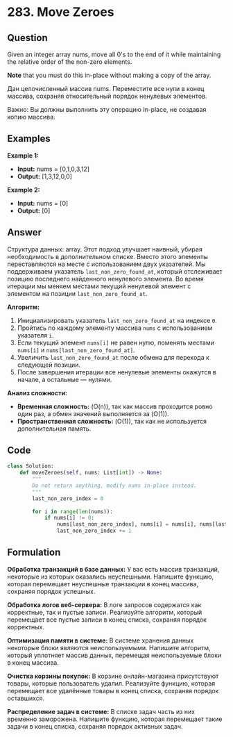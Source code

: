 # 283. Move Zeroes

## Question

Given an integer array nums, move all 0's to the end of it while maintaining the relative order of the non-zero elements.

**Note** that you must do this in-place without making a copy of the array.

Дан целочисленный массив nums. Переместите все нули в конец массива, сохраняя относительный порядок ненулевых элементов.

Важно: Вы должны выполнить эту операцию in-place, не создавая копию массива.

## Examples

**Example 1:**

- **Input:** nums = [0,1,0,3,12]
- **Output:** [1,3,12,0,0]

**Example 2:**

- **Input:** nums = [0]
- **Output:** [0]

## Answer

Структура данных: array.
Этот подход улучшает наивный, убирая необходимость в дополнительном списке. Вместо этого элементы переставляются на месте с использованием двух указателей. Мы поддерживаем указатель `last_non_zero_found_at`, который отслеживает позицию последнего найденного ненулевого элемента. Во время итерации мы меняем местами текущий ненулевой элемент с элементом на позиции `last_non_zero_found_at`.

**Алгоритм:**

1. Инициализировать указатель `last_non_zero_found_at` на индексе `0`.
2. Пройтись по каждому элементу массива `nums` с использованием указателя `i`.
3. Если текущий элемент `nums[i]` не равен нулю, поменять местами `nums[i]` и `nums[last_non_zero_found_at]`.
4. Увеличить `last_non_zero_found_at` после обмена для перехода к следующей позиции.
5. После завершения итерации все ненулевые элементы окажутся в начале, а остальные — нулями.

**Анализ сложности:**

- **Временная сложность:** \(O(n)\), так как массив проходится ровно один раз, а обмен значений выполняется за \(O(1)\).
- **Пространственная сложность:** \(O(1)\), так как не используется дополнительная память.

## Code

```python
class Solution:
    def moveZeroes(self, nums: List[int]) -> None:
        """
        Do not return anything, modify nums in-place instead.
        """
        last_non_zero_index = 0
        
        for i in range(len(nums)):
            if nums[i] != 0:
                nums[last_non_zero_index], nums[i] = nums[i], nums[last_non_zero_index]
                last_non_zero_index += 1
```

## Formulation

**Обработка транзакций в базе данных:**
У вас есть массив транзакций, некоторые из которых оказались неуспешными. Напишите функцию, которая перемещает неуспешные транзакции в конец массива, сохраняя порядок успешных.

**Обработка логов веб-сервера:**
В логе запросов содержатся как корректные, так и пустые записи. Реализуйте алгоритм, который перемещает все пустые записи в конец списка, сохраняя порядок корректных.

**Оптимизация памяти в системе:**
В системе хранения данных некоторые блоки являются неиспользуемыми. Напишите алгоритм, который уплотняет массив данных, перемещая неиспользуемые блоки в конец массива.

**Очистка корзины покупок:**
В корзине онлайн-магазина присутствуют товары, которые пользователь удалил. Реализуйте функцию, которая перемещает все удалённые товары в конец списка, сохраняя порядок оставшихся.

**Распределение задач в системе:**
В списке задач часть из них временно заморожена. Напишите функцию, которая перемещает такие задачи в конец списка, сохраняя порядок активных задач.
